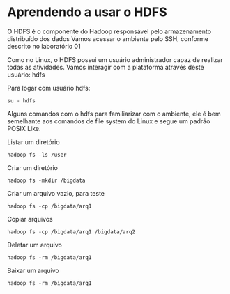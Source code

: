 # Aprendendo a usar o HDFS

O HDFS é o componente do Hadoop responsável pelo armazenamento distribuído dos dados
Vamos acessar o ambiente pelo SSH, conforme descrito no laboratório 01

Como no Linux, o HDFS possui um usuário administrador capaz de realizar todas as atividades. Vamos interagir com a plataforma através deste usuário: hdfs

Para logar com usuário hdfs:

```shell
su - hdfs
```

Alguns comandos com o hdfs para familiarizar com o ambiente, ele é bem semelhante aos comandos de file system do Linux e segue um padrão POSIX Like.

Listar um diretório
```shell
hadoop fs -ls /user
```

Criar um diretório
```shell
hadoop fs -mkdir /bigdata
```

Criar um arquivo vazio, para teste
```shell
hadoop fs -cp /bigdata/arq1
```

Copiar arquivos 
```shell
hadoop fs -cp /bigdata/arq1 /bigdata/arq2
```

Deletar um arquivo
```shell
hadoop fs -rm /bigdata/arq1
```

Baixar um arquivo
```shell
hadoop fs -rm /bigdata/arq1
```
